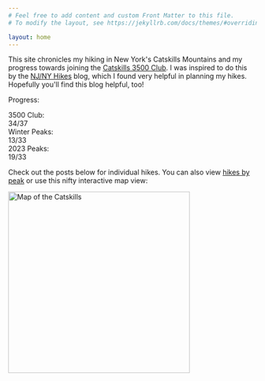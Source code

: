 ```yaml
---
# Feel free to add content and custom Front Matter to this file.
# To modify the layout, see https://jekyllrb.com/docs/themes/#overriding-theme-defaults

layout: home
---
```


This site chronicles my hiking in New York's Catskills Mountains and my progress towards joining the [Catskills 3500 Club][club]. I was inspired to do this by the [NJ/NY Hikes][njny] blog, which I found very helpful in planning my hikes. Hopefully you'll find this blog helpful, too!

Progress:

<div id="progress">
    <div class="progress-label">3500 Club:</div>
    <div id="progress-3500" class="progress-bar">
        <!--progress-3500-->
        <span class="winter complete" title="Panther (Winter)"></span>
        <span class="winter complete" title="Slide (Winter)"></span>
        <span class="winter complete" title="Balsam (Winter)"></span>
        <span class="winter complete" title="Blackhead (Winter)"></span>
        <span class="3500 complete" title="Rusk"></span>
        <span class="3500 complete" title="Table"></span>
        <span class="3500 complete" title="Fir"></span>
        <span class="3500 complete" title="Plateau"></span>
        <span class="3500 complete" title="Cornell"></span>
        <span class="3500 complete" title="Friday"></span>
        <span class="3500 complete" title="Southwest Hunter"></span>
        <span class="3500 complete" title="Sugarloaf"></span>
        <span class="3500 complete" title="Hunter"></span>
        <span class="3500 complete" title="Slide"></span>
        <span class="3500 complete" title="North Dome"></span>
        <span class="3500 complete" title="Twin"></span>
        <span class="3500 complete" title="Rocky"></span>
        <span class="3500 complete" title="Peekamoose"></span>
        <span class="3500 complete" title="Kaaterskill High Peak"></span>
        <span class="3500 complete" title="Westkill"></span>
        <span class="3500 complete" title="Balsam Cap"></span>
        <span class="3500 complete" title="Indian Head"></span>
        <span class="3500 complete" title="Balsam"></span>
        <span class="3500 complete" title="Mount Sherrill"></span>
        <span class="3500 complete" title="Blackhead"></span>
        <span class="3500 complete" title="Vly"></span>
        <span class="3500 complete" title="Halcott"></span>
        <span class="3500 complete" title="Thomas Cole"></span>
        <span class="3500 complete" title="Balsam Lake"></span>
        <span class="3500 complete" title="Bearpen"></span>
        <span class="3500 complete" title="Lone"></span>
        <span class="3500 complete" title="Black Dome"></span>
        <span class="3500 complete" title="Wittenberg"></span>
        <span class="3500 complete" title="Windham"></span>
        <span class="3500 incomplete" title="Panther"></span>
        <span class="3500 incomplete" title="Eagle"></span>
        <span class="3500 incomplete" title="Big Indian"></span>
        <span class="summary">34/37</span>
        <!--/progress-3500-->
    </div>
    <div class="progress-label">Winter Peaks:</div>
    <div id="progress-winter" class="progress-bar">
        <!--progress-winter-->
        <span class="winter complete" title="Balsam"></span>
        <span class="winter complete" title="Blackhead"></span>
        <span class="winter complete" title="Table"></span>
        <span class="winter complete" title="Vly"></span>
        <span class="winter complete" title="Fir"></span>
        <span class="winter complete" title="Rocky"></span>
        <span class="winter complete" title="Peekamoose"></span>
        <span class="winter complete" title="Friday"></span>
        <span class="winter complete" title="Lone"></span>
        <span class="winter complete" title="Bearpen"></span>
        <span class="winter complete" title="Panther"></span>
        <span class="winter complete" title="Balsam Cap"></span>
        <span class="winter complete" title="Slide"></span>
        <span class="winter incomplete" title="Rusk"></span>
        <span class="winter incomplete" title="Eagle"></span>
        <span class="winter incomplete" title="Plateau"></span>
        <span class="winter incomplete" title="Cornell"></span>
        <span class="winter incomplete" title="Southwest Hunter"></span>
        <span class="winter incomplete" title="Sugarloaf"></span>
        <span class="winter incomplete" title="Hunter"></span>
        <span class="winter incomplete" title="North Dome"></span>
        <span class="winter incomplete" title="Twin"></span>
        <span class="winter incomplete" title="Kaaterskill High Peak"></span>
        <span class="winter incomplete" title="Westkill"></span>
        <span class="winter incomplete" title="Indian Head"></span>
        <span class="winter incomplete" title="Mount Sherrill"></span>
        <span class="winter incomplete" title="Big Indian"></span>
        <span class="winter incomplete" title="Halcott"></span>
        <span class="winter incomplete" title="Thomas Cole"></span>
        <span class="winter incomplete" title="Wittenberg"></span>
        <span class="winter incomplete" title="Balsam Lake"></span>
        <span class="winter incomplete" title="Black Dome"></span>
        <span class="winter incomplete" title="Windham"></span>
        <span class="summary">13/33</span>
        <!--/progress-winter-->
    </div>
    <div class="progress-label">2023 Peaks:</div>
    <div id="progress-2023" class="progress-bar">
        <!--progress-2023-->
        <span class="complete" title="Rusk"></span>
        <span class="complete" title="North Dome"></span>
        <span class="complete" title="Table"></span>
        <span class="complete" title="Fir"></span>
        <span class="complete" title="Rocky"></span>
        <span class="complete" title="Peekamoose"></span>
        <span class="complete" title="Friday"></span>
        <span class="complete" title="Westkill"></span>
        <span class="complete" title="Panther"></span>
        <span class="complete" title="Balsam Cap"></span>
        <span class="complete" title="Balsam"></span>
        <span class="complete" title="Mount Sherrill"></span>
        <span class="complete" title="Blackhead"></span>
        <span class="complete" title="Vly"></span>
        <span class="complete" title="Halcott"></span>
        <span class="complete" title="Balsam Lake"></span>
        <span class="complete" title="Bearpen"></span>
        <span class="complete" title="Lone"></span>
        <span class="complete" title="Slide"></span>
        <span class="incomplete" title="Eagle"></span>
        <span class="incomplete" title="Twin"></span>
        <span class="incomplete" title="Hunter"></span>
        <span class="incomplete" title="Big Indian"></span>
        <span class="incomplete" title="Black Dome"></span>
        <span class="incomplete" title="Plateau"></span>
        <span class="incomplete" title="Kaaterskill High Peak"></span>
        <span class="incomplete" title="Cornell"></span>
        <span class="incomplete" title="Thomas Cole"></span>
        <span class="incomplete" title="Southwest Hunter"></span>
        <span class="incomplete" title="Wittenberg"></span>
        <span class="incomplete" title="Sugarloaf"></span>
        <span class="incomplete" title="Windham"></span>
        <span class="incomplete" title="Indian Head"></span>
        <span class="summary">19/33</span>
        <!--/progress-2023-->
    </div>
</div>

Check out the posts below for individual hikes. You can also view [hikes by peak] or use this nifty interactive map view:

[<img src="/catskills/assets/img/map-preview.png" width="368" height="368" alt="Map of the Catskills">](map/)

[club]: http://catskill-3500-club.org/
[njny]: https://www.njnyhikes.com/p/map.html
[hikes by peak]: peaks.html
